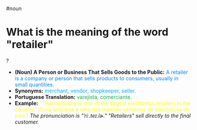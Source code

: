 #noun

# What is the meaning of the word "retailer"
?
* **(Noun) A Person or Business That Sells Goods to the Public:** <span style="color:rgb(0, 132, 255)">A retailer is a company or person that sells products to consumers, usually in small quantities.</span>
* **Synonyms:** <span style="color:rgb(0, 176, 240)">merchant, vendor, shopkeeper, seller.</span>
* **Portuguese Translation:** <span style="color:rgb(0, 176, 80)">varejista, comerciante.</span>
* **Example:** <span style="color:rgb(255, 255, 0)">"That company is one of the largest electronics retailers in the country." (Essa empresa é uma das maiores varejistas de eletrônicos do país.)</span>
*The pronunciation is "ˈriː.teɪ.lɚ." "Retailers" sell directly to the final customer.*
<!--SR:!2025-07-18,9,250-->
